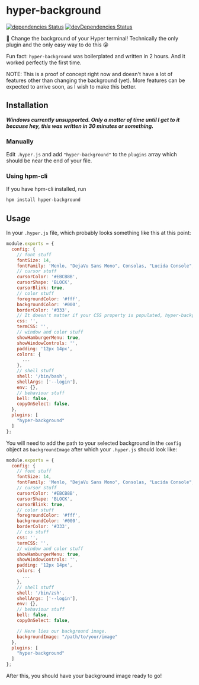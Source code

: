 # hyper-background

[![dependencies Status](https://david-dm.org/RSG-Group/hyper-background/status.svg?style=flat-square)](https://david-dm.org/RSG-Group/hyper-background) [![devDependencies Status](https://david-dm.org/RSG-Group/hyper-background/dev-status.svg?style=flat-square)](https://david-dm.org/RSG-Group/hyper-background?type=dev)

:milky_way: Change the background of your Hyper terminal! Technically the only plugin and the only easy way to do this :stuck_out_tongue_closed_eyes:

Fun fact: `hyper-background` was boilerplated and written in 2 hours. And it worked perfectly the first time.

NOTE: This is a proof of concept right now and doesn't have a lot of features other than changing the background (yet).
More features can be expected to arrive soon, as I wish to make this better.

## Installation

***Windows currently unsupported. Only a matter of time until I get to it because hey, this was written in 30 minutes or something.***

### Manually

Edit `.hyper.js` and add `"hyper-background"` to the `plugins` array which should be near the end of your file.

### Using hpm-cli

If you have hpm-cli installed, run

```zsh
hpm install hyper-background
```

## Usage

In your `.hyper.js` file, which probably looks something like this at this point:

```javascript
module.exports = {
  config: {
    // font stuff
    fontSize: 14,
    fontFamily: 'Menlo, "DejaVu Sans Mono", Consolas, "Lucida Console", monospace',
    // cursor stuff
    cursorColor: '#EBCB8B',
    cursorShape: 'BLOCK',
    cursorBlink: true,
    // color stuff
    foregroundColor: '#fff',
    backgroundColor: '#000',
    borderColor: '#333',
    // It doesn't matter if your CSS property is populated, hyper-background can handle this.
    css: '',
    termCSS: '',
    // window and color stuff
    showHamburgerMenu: true,
    showWindowControls: '',
    padding: '12px 14px',
    colors: {
      ...
    },
    // shell stuff
    shell: '/bin/bash',
    shellArgs: ['--login'],
    env: {},
    // behaviour stuff
    bell: false,
    copyOnSelect: false,
  },
  plugins: [
    "hyper-background"
  ]
};
```

You will need to add the path to your selected background in the `config` object as `backgroundImage` after which your `.hyper.js` should look like:

```javascript
module.exports = {
  config: {
    // font stuff
    fontSize: 14,
    fontFamily: 'Menlo, "DejaVu Sans Mono", Consolas, "Lucida Console", monospace',
    // cursor stuff
    cursorColor: '#EBCB8B',
    cursorShape: 'BLOCK',
    cursorBlink: true,
    // color stuff
    foregroundColor: '#fff',
    backgroundColor: '#000',
    borderColor: '#333',
    // css stuff
    css: '',
    termCSS: '',
    // window and color stuff
    showHamburgerMenu: true,
    showWindowControls: '',
    padding: '12px 14px',
    colors: {
      ...
    },
    // shell stuff
    shell: '/bin/zsh',
    shellArgs: ['--login'],
    env: {},
    // behaviour stuff
    bell: false,
    copyOnSelect: false,

    // Here lies our background image.
    backgroundImage: "/path/to/your/image"
  },
  plugins: [
    "hyper-background"
  ]
};
```

After this, you should have your background image ready to go!
